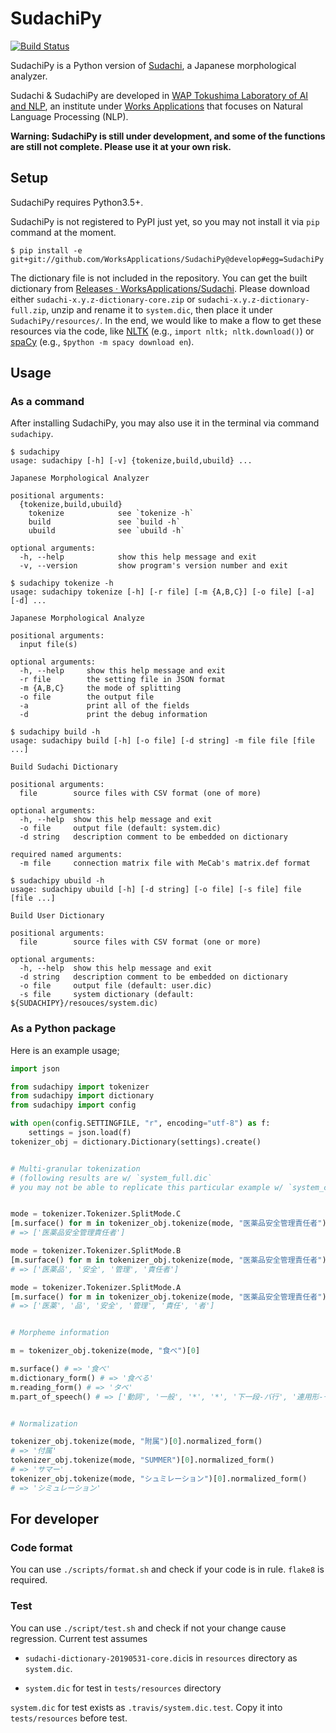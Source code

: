 # SudachiPy
[![Build Status](https://travis-ci.com/WorksApplications/SudachiPy.svg?branch=develop)](https://travis-ci.com/WorksApplications/SudachiPy)

SudachiPy is a Python version of [Sudachi](https://github.com/WorksApplications/Sudachi), a Japanese morphological analyzer.

Sudachi & SudachiPy are developed in [WAP Tokushima Laboratory of AI and NLP](http://nlp.worksap.co.jp/), an institute under [Works Applications](http://www.worksap.com/) that focuses on Natural Language Processing (NLP).

**Warning: SudachiPy is still under development, and some of the functions are still not complete. Please use it at your own risk.**


## Setup

SudachiPy requires Python3.5+.

SudachiPy is not registered to PyPI just yet, so you may not install it via `pip` command at the moment.

```
$ pip install -e git+git://github.com/WorksApplications/SudachiPy@develop#egg=SudachiPy
```
The dictionary file is not included in the repository. You can get the built dictionary from [Releases · WorksApplications/Sudachi](https://github.com/WorksApplications/Sudachi/releases). Please download either `sudachi-x.y.z-dictionary-core.zip` or `sudachi-x.y.z-dictionary-full.zip`, unzip and rename it to `system.dic`, then place it under `SudachiPy/resources/`. In the end, we would like to make a flow to get these resources via the code, like [NLTK](https://www.nltk.org/data.html) (e.g., `import nltk; nltk.download()`) or [spaCy](https://spacy.io/usage/models) (e.g., `$python -m spacy download en`).

## Usage

### As a command

After installing SudachiPy, you may also use it in the terminal via command `sudachipy`.

```
$ sudachipy
usage: sudachipy [-h] [-v] {tokenize,build,ubuild} ...

Japanese Morphological Analyzer

positional arguments:
  {tokenize,build,ubuild}
    tokenize            see `tokenize -h`
    build               see `build -h`
    ubuild              see `ubuild -h`

optional arguments:
  -h, --help            show this help message and exit
  -v, --version         show program's version number and exit
```
```
$ sudachipy tokenize -h
usage: sudachipy tokenize [-h] [-r file] [-m {A,B,C}] [-o file] [-a] [-d] ...

Japanese Morphological Analyze

positional arguments:
  input file(s)

optional arguments:
  -h, --help     show this help message and exit
  -r file        the setting file in JSON format
  -m {A,B,C}     the mode of splitting
  -o file        the output file
  -a             print all of the fields
  -d             print the debug information
```
```
$ sudachipy build -h
usage: sudachipy build [-h] [-o file] [-d string] -m file file [file ...]

Build Sudachi Dictionary

positional arguments:
  file        source files with CSV format (one of more)

optional arguments:
  -h, --help  show this help message and exit
  -o file     output file (default: system.dic)
  -d string   description comment to be embedded on dictionary

required named arguments:
  -m file     connection matrix file with MeCab's matrix.def format
```
```
$ sudachipy ubuild -h
usage: sudachipy ubuild [-h] [-d string] [-o file] [-s file] file [file ...]

Build User Dictionary

positional arguments:
  file        source files with CSV format (one or more)

optional arguments:
  -h, --help  show this help message and exit
  -d string   description comment to be embedded on dictionary
  -o file     output file (default: user.dic)
  -s file     system dictionary (default: ${SUDACHIPY}/resouces/system.dic)

```

### As a Python package

Here is an example usage;

```python
import json

from sudachipy import tokenizer
from sudachipy import dictionary
from sudachipy import config

with open(config.SETTINGFILE, "r", encoding="utf-8") as f:
    settings = json.load(f)
tokenizer_obj = dictionary.Dictionary(settings).create()


# Multi-granular tokenization
# (following results are w/ `system_full.dic`
# you may not be able to replicate this particular example w/ `system_core.dic`)


mode = tokenizer.Tokenizer.SplitMode.C
[m.surface() for m in tokenizer_obj.tokenize(mode, "医薬品安全管理責任者")]
# => ['医薬品安全管理責任者']

mode = tokenizer.Tokenizer.SplitMode.B
[m.surface() for m in tokenizer_obj.tokenize(mode, "医薬品安全管理責任者")]
# => ['医薬品', '安全', '管理', '責任者']

mode = tokenizer.Tokenizer.SplitMode.A
[m.surface() for m in tokenizer_obj.tokenize(mode, "医薬品安全管理責任者")]
# => ['医薬', '品', '安全', '管理', '責任', '者']


# Morpheme information

m = tokenizer_obj.tokenize(mode, "食べ")[0]

m.surface() # => '食べ'
m.dictionary_form() # => '食べる'
m.reading_form() # => 'タベ'
m.part_of_speech() # => ['動詞', '一般', '*', '*', '下一段-バ行', '連用形-一般']


# Normalization

tokenizer_obj.tokenize(mode, "附属")[0].normalized_form()
# => '付属'
tokenizer_obj.tokenize(mode, "SUMMER")[0].normalized_form()
# => 'サマー'
tokenizer_obj.tokenize(mode, "シュミレーション")[0].normalized_form()
# => 'シミュレーション'
```

## For developer

### Code format

You can use `./scripts/format.sh` and check if your code is in rule. `flake8` is required.

### Test

You can use `./script/test.sh` and check if not your change cause regression.
Current test assumes

- `sudachi-dictionary-20190531-core.dic`is in `resources` directory as `system.dic`.

- `system.dic` for test in `tests/resources` directory   

`system.dic` for test exists as `.travis/system.dic.test`.  Copy it into `tests/resources` before test.
